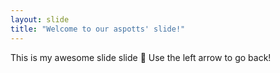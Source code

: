 ```yaml
---
layout: slide
title: "Welcome to our aspotts' slide!"
---
```

This is my awesome slide slide :tada:
Use the left arrow to go back!
